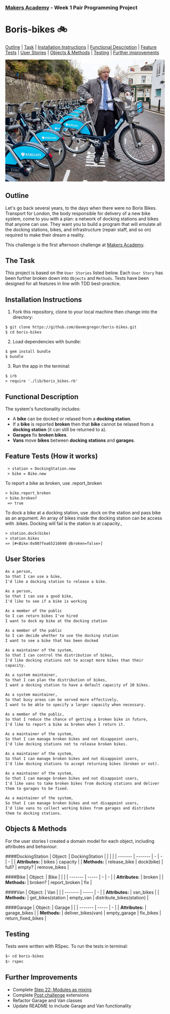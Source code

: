 ### [Makers Academy](http://www.makersacademy.com) - Week 1 Pair Programming Project

# Boris-bikes 🚲
[Outline](#Outline) | [Task](#Task) | [Installation Instructions](#Installation) | [Functional Description](#Functional_Description) | [Feature Tests](#Feature_Tests) | [User Stories](#Story) | [Objects & Methods](#Methods) | [Testing](#Testing) | [Further improvements](#Further_Improvements)

![boris_bikes](boris_bikes.jpg)

## <a name="Outline">Outline</a>

Let's go back several years, to the days when there were no Boris Bikes. Transport for London, the body responsible for delivery of a new bike system, come to you with a plan: a network of docking stations and bikes that anyone can use. They want you to build a program that will emulate all the docking stations, bikes, and infrastructure (repair staff, and so on) required to make their dream a reality.

This challenge is the first afternoon challenge at [Makers Academy](https://github.com/makersacademy).

## <a name="Task">The Task</a>
This project is based on the `User Stories` listed below. Each `User Story` has been further broken down into `Objects` and `Methods`. Tests have been designed for all features in line with TDD best-practice.

## <a name="Installation">Installation Instructions</a>

1. Fork this repository, clone to your local machine then change into the directory:
```
$ git clone https://github.com/davmcgregor/boris-bikes.git 
$ cd boris-bikes
```
2. Load dependencies with bundle:
```
$ gem install bundle
$ bundle
```
3. Run the app in the terminal:

```Shell
$ irb
> require './lib/boris_bikes.rb'
```
## <a name="Functional_Description">Functional Description</a>
The system's functionality includes:
* A __bike__ can be docked or relased from a __docking station__. 
* If a __bike__ is reported __broken__ then that __bike__
  cannot be relased from a __docking station__ (it can still be returned to a).
* __Garages__ fix __broken bikes__.
* __Vans__ move __bikes__ between __docking stations__ and __garages__.

## <a name="Feature_Tests">Feature Tests (How it works)</a>
```
 > station = DockingStation.new
 > bike = Bike.new
```
To report a bike as broken, use .report_broken
```
> bike.report_broken
> bike.broken?
 => true
 ```

To dock a bike at a docking station, use .dock on the station and pass bike as an argument. An array of bikes inside the docking station can be access with .bikes. Docking will fail is the station is at capacity.,

```
> station.dock(bike)
> station.bikes
=> [#<Bike:0x007fea65216040 @broken=false>] 
```

## <a name="Story">User Stories</a>

```
As a person,
So that I can use a bike,
I'd like a docking station to release a bike.
```
```
As a person,
So that I can use a good bike,
I'd like to see if a bike is working
```
```
As a member of the public
So I can return bikes I've hired
I want to dock my bike at the docking station
```
```
As a member of the public
So I can decide whether to use the docking station
I want to see a bike that has been docked
```
```
As a maintainer of the system,
So that I can control the distribution of bikes,
I'd like docking stations not to accept more bikes than their capacity.
```
```
As a system maintainer,
So that I can plan the distribution of bikes,
I want a docking station to have a default capacity of 20 bikes.
```
```
As a system maintainer,
So that busy areas can be served more effectively,
I want to be able to specify a larger capacity when necessary.
```
```
As a member of the public,
So that I reduce the chance of getting a broken bike in future,
I'd like to report a bike as broken when I return it.
```
```
As a maintainer of the system,
So that I can manage broken bikes and not disappoint users,
I'd like docking stations not to release broken bikes.
```
```
As a maintainer of the system,
So that I can manage broken bikes and not disappoint users,
I'd like docking stations to accept returning bikes (broken or not).
```
```
As a maintainer of the system,
So that I can manage broken bikes and not disappoint users,
I'd like vans to take broken bikes from docking stations and deliver them to garages to be fixed.
```
```
As a maintainer of the system,
So that I can manage broken bikes and not disappoint users,
I'd like vans to collect working bikes from garages and distribute them to docking stations.
```
## <a name="Methods">Objects & Methods</a>

For the user stories I created a domain model for each object, including attributes and behaviour:

####DockingStation
| Object: | DockingStation | | | |
| ------- | ------- | - | - | - |
| **Attributes:** | bikes | capacity |
| **Methods:** | release_bike | dock(bike) | full? | empty? | remove_bikes |

####Bike
| Object: | Bike | | | 
| ------- | ----- | - | - | 
| **Attributes:** | broken |
| **Methods:** | broken? | report_broken | fix |

####Van
| Object: | Van | |
| ------- | ----- | - |
| **Attributes:** | van_bikes |
| **Methods:** | get_bikes(station | empty_van | distribute_bikes(station) |

####Garage
| Object: | Garage | |
| ------- | ----- | - |
| **Attributes:** | garage_bikes |
| **Methods:** | deliver_bikes(van) | empty_garage | fix_bikes | return_fixed_bikes |

## <a name="Testing">Testing</a>

Tests were written with RSpec. To run the tests in terminal: 

```bash
$> cd boris-bikes
$> rspec
```

## <a name="Further_Improvements">Further Improvements</a>
* Complete [Step 22: Modules as mixins](https://github.com/davmcgregor/course/blob/master/boris_bikes/22_modules_as_mixins.md)
* Complete [Post challenge](https://github.com/davmcgregor/course/blob/master/boris_bikes/post_challenge.md) extensions
* Refactor Garage and Van classes
* Update README to include Garage and Van functionality
